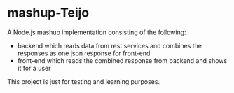 # mashup-Teijo
A Node.js mashup implementation consisting of the following:
- backend which reads data from rest services and combines the responses
  as one json response for front-end
- front-end which reads the combined response from backend and shows it for a user

This project is just for testing and learning purposes.
